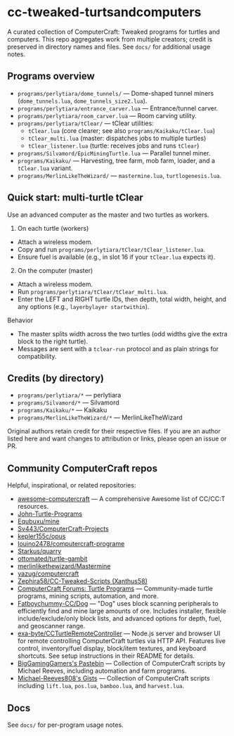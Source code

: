 # cc-tweaked-turtsandcomputers

A curated collection of ComputerCraft: Tweaked programs for turtles and computers. This repo aggregates work from multiple creators; credit is preserved in directory names and files. See `docs/` for additional usage notes.

## Programs overview
- `programs/perlytiara/dome_tunnels/` — Dome-shaped tunnel miners (`dome_tunnels.lua`, `dome_tunnels_size2.lua`).
- `programs/perlytiara/entrance_carver.lua` — Entrance/tunnel carver.
- `programs/perlytiara/room_carver.lua` — Room carving utility.
- `programs/perlytiara/tClear/` — tClear utilities:
  - `tClear.lua` (core clearer; see also `programs/Kaikaku/tClear.lua`)
  - `tClear_multi.lua` (master: dispatches jobs to multiple turtles)
  - `tClear_listener.lua` (turtle: receives jobs and runs `tClear`)
- `programs/Silvamord/EpicMiningTurtle.lua` — Parallel tunnel miner.
- `programs/Kaikaku/` — Harvesting, tree farm, mob farm, loader, and a `tClear.lua` variant.
- `programs/MerlinLikeTheWizard/` — `mastermine.lua`, `turtlogenesis.lua`.

## Quick start: multi‑turtle tClear
Use an advanced computer as the master and two turtles as workers.

1) On each turtle (workers)
- Attach a wireless modem.
- Copy and run `programs/perlytiara/tClear/tClear_listener.lua`.
- Ensure fuel is available (e.g., in slot 16 if your `tClear.lua` expects it).

2) On the computer (master)
- Attach a wireless modem.
- Run `programs/perlytiara/tClear/tClear_multi.lua`.
- Enter the LEFT and RIGHT turtle IDs, then depth, total width, height, and any options (e.g., `layerbylayer startwithin`).

Behavior
- The master splits width across the two turtles (odd widths give the extra block to the right turtle).
- Messages are sent with a `tclear-run` protocol and as plain strings for compatibility.

## Credits (by directory)
- `programs/perlytiara/*` — perlytiara
- `programs/Silvamord/*` — Silvamord
- `programs/Kaikaku/*` — Kaikaku
- `programs/MerlinLikeTheWizard/*` — MerlinLikeTheWizard

Original authors retain credit for their respective files. If you are an author listed here and want changes to attribution or links, please open an issue or PR.

## Community ComputerCraft repos
Helpful, inspirational, or related repositories:

- [awesome-computercraft](https://github.com/tomodachi94/awesome-computercraft) — A comprehensive Awesome list of CC/CC:T resources.
- [John-Turtle-Programs](https://github.com/johnneijzen/John-Turtle-Programs)
- [Equbuxu/mine](https://github.com/Equbuxu/mine)
- [Sv443/ComputerCraft-Projects](https://github.com/Sv443/ComputerCraft-Projects)
- [kepler155c/opus](https://github.com/kepler155c/opus)
- [louino2478/computercraft-programe](https://github.com/louino2478/computercraft-programe)
- [Starkus/quarry](https://github.com/Starkus/quarry)
- [ottomated/turtle-gambit](https://github.com/ottomated/turtle-gambit)
- [merlinlikethewizard/Mastermine](https://github.com/merlinlikethewizard/Mastermine)
- [yazug/computercraft](https://github.com/yazug/computercraft)
- [Zephira58/CC-Tweaked-Scripts (Xanthus58)](https://github.com/Zephira58/CC-Tweaked-Scripts/tree/main/Xanthus58)
- [ComputerCraft Forums: Turtle Programs](https://forums.computercraft.cc/index.php?board=5.0) — Community-made turtle programs, mining scripts, automation, and more.
- [Fatboychummy-CC/Dog](https://github.com/Fatboychummy-CC/Dog) — "Dog" uses block scanning peripherals to efficiently find and mine large amounts of ore. Includes installer, flexible include/exclude/only block lists, and advanced options for depth, fuel, and geoscanner range.
- [exa-byte/CCTurtleRemoteController](https://github.com/exa-byte/CCTurtleRemoteController) — Node.js server and browser UI for remote controlling ComputerCraft turtles via HTTP API. Features live control, inventory/fuel display, block/item textures, and keyboard shortcuts. See setup instructions in their README for details.
- [BigGamingGamers's Pastebin](https://pastebin.com/u/BigGamingGamers) — Collection of ComputerCraft scripts by Michael Reeves, including automation and farm programs.
- [Michael-Reeves808's Gists](https://gist.github.com/Michael-Reeves808) — Collection of ComputerCraft scripts including `lift.lua`, `pos.lua`, `bamboo.lua`, and `harvest.lua`.



## Docs
See `docs/` for per-program usage notes.

